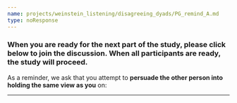 ```yaml
---
name: projects/weinstein_listening/disagreeing_dyads/PG_remind_A.md
type: noResponse
---
```


### When you are ready for the next part of the study, please click below to join the discussion. When all participants are ready, the study will proceed.

As a reminder, we ask that you attempt to **persuade the other person into holding the same view as you** on:

---
